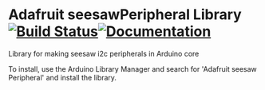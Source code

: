 # Adafruit seesawPeripheral Library[![Build Status](https://github.com/adafruit/Adafruit_seesawPeripheral/workflows/Arduino%20Library%20CI/badge.svg)](https://github.com/adafruit/Adafruit_seesawPeripheral/actions)[![Documentation](https://github.com/adafruit/ci-arduino/blob/master/assets/doxygen_badge.svg)](http://adafruit.github.io/Adafruit_seesawPeripheral/html/index.html)

Library for making seesaw i2c peripherals in Arduino core

To install, use the Arduino Library Manager and search for 'Adafruit seesaw Peripheral' and install the library.

